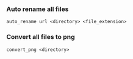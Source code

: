 ### Auto rename all files
`auto_rename url <directory> <file_extension>`

### Convert all files to png
`convert_png <directory>`